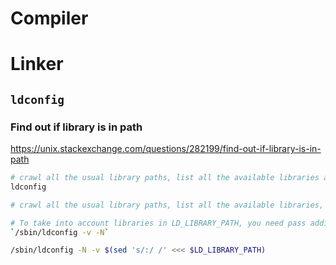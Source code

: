 # Compiler

# Linker

## `ldconfig`

### Find out if library is in path

https://unix.stackexchange.com/questions/282199/find-out-if-library-is-in-path

```sh
# crawl all the usual library paths, list all the available libraries and reconstruct the cache(require root)
ldconfig

# crawl all the usual library paths, list all the available libraries, without reconstructing the cache

# To take into account libraries in LD_LIBRARY_PATH, you need pass additional libraries to the command line like:
`/sbin/ldconfig -v -N`

/sbin/ldconfig -N -v $(sed 's/:/ /' <<< $LD_LIBRARY_PATH)

```
